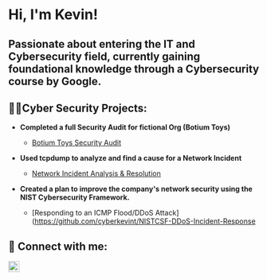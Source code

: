 <h1>Hi, I'm Kevin!
 
  <H2>Passionate about entering the IT and Cybersecurity field, currently gaining foundational knowledge through a Cybersecurity course by Google. 

<h2>👨‍💻Cyber Security Projects:</h2>

- <b>Completed a full Security Audit for fictional Org (Botium Toys)</b>
  - [Botium Toys Security Audit](https://github.com/cyberkevint/Security-Audit-Portfolio)

- <b>Used tcpdump to analyze and find a cause for a Network Incident</b>
  - [Network Incident Analysis & Resolution](https://github.com/cyberkevint/network-protocol-analyzer-project)

- <b>Created a plan to improve the company's network security using the NIST Cybersecurity Framework.</b>
  - [Responding to an ICMP Flood/DDoS Attack](https://github.com/cyberkevint/NISTCSF-DDoS-Incident-Response


<h2> 🤳 Connect with me:</h2>

[<img align="left" alt="JoshMadakor | LinkedIn" width="22px" src="https://cdn.jsdelivr.net/npm/simple-icons@v3/icons/linkedin.svg" />][linkedin]


[linkedin]: https://www.linkedin.com/in/kevin-torres-carias-0b6773106
